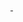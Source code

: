 <!DOCTYPE html>
<html lang="en">
<head>
    <meta charset="UTF-8">
    <meta name="viewport" content="width=device-width, initial-scale=1.0">
    <title>Nioh 1 and 2 Wiki</title>
    <link rel="stylesheet" href="..\Nioh_Website\index.css">
</head>
<body>
    <a href="..//Nioh1//Nioh1_index.html">
        <img id="Nioh_Logo" src="..\Nioh_Website\Home_Page\Nioh_logo.png" alt="">
    </a>
    <a href="..//Nioh2//Nioh2_Index.html">
        <img id="Nioh2_Logo" src="..\Nioh_Website\Home_Page\Nioh2_logo.png" alt="">
    </a>
    
</body>
</html>
